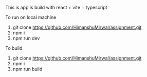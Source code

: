 This is app is build with react + vite + typescript

To run on local machine
1. git clone https://github.com/HimanshuMirwal/assignment.git
2. npm i
3. npm run dev

To build
1. git clone https://github.com/HimanshuMirwal/assignment.git
2. npm i
3. npm run build
